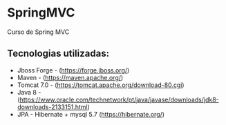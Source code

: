 # SpringMVC
Curso de Spring MVC 

## Tecnologias utilizadas:
- Jboss Forge - (https://forge.jboss.org/)
- Maven - (https://maven.apache.org/)
- Tomcat 7.0 - (https://tomcat.apache.org/download-80.cgi)
- Java 8 - (https://www.oracle.com/technetwork/pt/java/javase/downloads/jdk8-downloads-2133151.html)
- JPA - Hibernate + mysql 5.7 (https://hibernate.org/)


